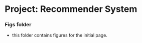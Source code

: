 # Project: Recommender System

### Figs folder

- this folder contains figures for the initial page.
